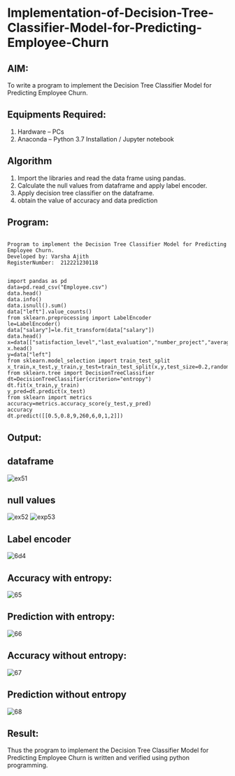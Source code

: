 # Implementation-of-Decision-Tree-Classifier-Model-for-Predicting-Employee-Churn

## AIM:
To write a program to implement the Decision Tree Classifier Model for Predicting Employee Churn.

## Equipments Required:
1. Hardware – PCs
2. Anaconda – Python 3.7 Installation / Jupyter notebook

## Algorithm
1. Import the libraries and read the data frame using pandas.
2. Calculate the null values from dataframe and apply label encoder.
3. Apply decision tree classifier on the dataframe.
4. obtain the value of accuracy and data prediction
## Program:

~~~

Program to implement the Decision Tree Classifier Model for Predicting Employee Churn.
Developed by: Varsha Ajith
RegisterNumber:  212221230118


import pandas as pd
data=pd.read_csv("Employee.csv")
data.head()
data.info()
data.isnull().sum()
data["left"].value_counts()
from sklearn.preprocessing import LabelEncoder
le=LabelEncoder()
data["salary"]=le.fit_transform(data["salary"])
data.head()
x=data[["satisfaction_level","last_evaluation","number_project","average_montly_hours","time_spend_company","Work_accident","promotion_last_5years","salary"]]
x.head()
y=data["left"]
from sklearn.model_selection import train_test_split
x_train,x_test,y_train,y_test=train_test_split(x,y,test_size=0.2,random_state=100)
from sklearn.tree import DecisionTreeClassifier
dt=DecisionTreeClassifier(criterion="entropy")
dt.fit(x_train,y_train)
y_pred=dt.predict(x_test)
from sklearn import metrics
accuracy=metrics.accuracy_score(y_test,y_pred)
accuracy
dt.predict([[0.5,0.8,9,260,6,0,1,2]])
~~~

## Output:
## dataframe
![ex51](https://user-images.githubusercontent.com/94222288/203816052-61af543e-d600-45bf-9881-7f0f8269725e.png)
## null values
![ex52](https://user-images.githubusercontent.com/94222288/203816137-37dae550-911c-4c6b-b638-b76a219e2aa0.png)
![exp53](https://user-images.githubusercontent.com/94222288/203816204-81bb7ca4-c23b-4b32-8cdf-ac9d8209621a.png)
## Label encoder
![6d4](https://user-images.githubusercontent.com/94222288/203816373-75e5fd54-4177-40e9-980a-aaea6fdf456d.png)
## Accuracy with entropy:

![65](https://user-images.githubusercontent.com/94222288/204594652-5cba1bce-3103-4bc4-8e1b-ca9dc3053033.png)

## Prediction with entropy:
![66](https://user-images.githubusercontent.com/94222288/204594694-d349d232-80ed-4b25-86b1-61718dbfaf7f.png)

## Accuracy without entropy:

![67](https://user-images.githubusercontent.com/94222288/204594716-b1f77dc8-7e57-4e05-92af-ae036a4f73ac.png)
## Prediction without entropy
   
![68](https://user-images.githubusercontent.com/94222288/204594760-368f24bf-c4a5-4f56-8dce-32bac2c4ff3c.png)

## Result:
Thus the program to implement the  Decision Tree Classifier Model for Predicting Employee Churn is written and verified using python programming.

